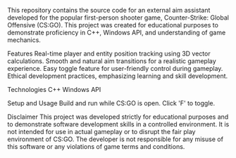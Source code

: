 This repository contains the source code for an external aim assistant developed for the popular first-person shooter game, Counter-Strike: Global Offensive (CS:GO). This project was created for educational purposes to demonstrate proficiency in C++, Windows API, and understanding of game mechanics.

Features
Real-time player and entity position tracking using 3D vector calculations.
Smooth and natural aim transitions for a realistic gameplay experience.
Easy toggle feature for user-friendly control during gameplay.
Ethical development practices, emphasizing learning and skill development.

Technologies
C++
Windows API

Setup and Usage
Build and run while CS:GO is open.
Click 'F' to toggle. 

Disclaimer
This project was developed strictly for educational purposes and to demonstrate software development skills in a controlled environment. It is not intended for use in actual gameplay or to disrupt the fair play environment of CS:GO. The developer is not responsible for any misuse of this software or any violations of game terms and conditions.
